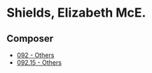 # Shields, Elizabeth McE.

## Composer

- [092 - Others](/hymns/092.md)
- [092.15 - Others](/hymns/092.15.md)

